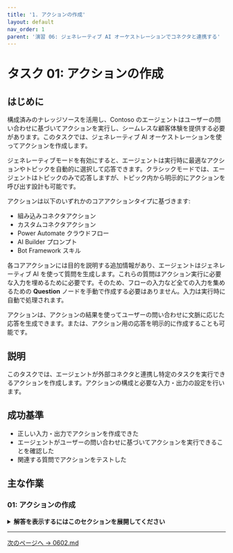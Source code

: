 ```yaml
---
title: '1. アクションの作成'
layout: default
nav_order: 1
parent: '演習 06: ジェネレーティブ AI オーケストレーションでコネクタと連携する'
---
```


# タスク 01: アクションの作成

## はじめに

構成済みのナレッジソースを活用し、Contoso のエージェントはユーザーの問い合わせに基づいてアクションを実行し、シームレスな顧客体験を提供する必要があります。このタスクでは、ジェネレーティブ AI オーケストレーションを使ってアクションを作成します。

ジェネレーティブモードを有効にすると、エージェントは実行時に最適なアクションやトピックを自動的に選択して応答できます。クラシックモードでは、エージェントはトピックのみで応答しますが、トピック内から明示的にアクションを呼び出す設計も可能です。

アクションは以下のいずれかのコアアクションタイプに基づきます:

  - 組み込みコネクタアクション
  - カスタムコネクタアクション
  - Power Automate クラウドフロー
  - AI Builder プロンプト
  - Bot Framework スキル

各コアアクションには目的を説明する追加情報があり、エージェントはジェネレーティブ AI を使って質問を生成します。これらの質問はアクション実行に必要な入力を埋めるために必要です。そのため、フローの入力など全ての入力を集めるための **Question** ノードを手動で作成する必要はありません。入力は実行時に自動で処理されます。

アクションは、アクションの結果を使ってユーザーの問い合わせに文脈に応じた応答を生成できます。または、アクション用の応答を明示的に作成することも可能です。

## 説明

このタスクでは、エージェントが外部コネクタと連携し特定のタスクを実行できるアクションを作成します。アクションの構成と必要な入力・出力の設定を行います。

## 成功基準

-   正しい入力・出力でアクションを作成できた
-   エージェントがユーザーの問い合わせに基づいてアクションを実行できることを確認した
-   関連する質問でアクションをテストした

## 主な作業

### 01: アクションの作成

<details markdown="block"> 
  <summary><strong>解答を表示するにはこのセクションを展開してください</strong></summary> 

1. 上部バーの **Actions** を選択します。

	![xoij30e1.jpg](../../media/xoij30e1.jpg)

1. **Add an action** を選択します。

1. **Get forecast for today** MSN Weather コネクタを選択します。

	![vl71pr0h.jpg](../../media/vl71pr0h.jpg)

1. 画面右下の **Next** を選択します。

1. **End user authentication** でドロップダウンメニューから **Copilot author authentication** を選択します。

	  ![gkaboin2.jpg](../../media/gkaboin2.jpg)

     {: .important }
     > これはエージェント作成者のコンテキストでコネクタを利用し、エンドユーザーに接続を促しません。

1. **Inputs and outputs** セクションで **Inputs** の **Units** を選択します。

	![wdanpr73.jpg](../../media/wdanpr73.jpg)

1. **How will the agent fill this input?** のドロップダウンで **Set as a value** を選択します。

	![kwmjl4t2.jpg](../../media/kwmjl4t2.jpg)

1. ダイアログで **Confirm** を選択します。

1. **Value** のテキストボックスで **Imperial** を選択し、画面右下の **Done** を選択します。

	![45nwag0i.jpg](../../media/45nwag0i.jpg)

1. 設定内容を確認し、画面右下の **Add action** を選択します。

	![it7x3rmc.jpg](../../media/it7x3rmc.jpg)

  </details>

---

[次のページへ → 0602.md](0602.md)